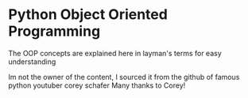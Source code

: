 # Python Object Oriented Programming
The OOP concepts are explained here in layman's terms for easy understanding

Im not the owner of the content, I sourced it from the github of famous python youtuber corey schafer
Many thanks to Corey!
